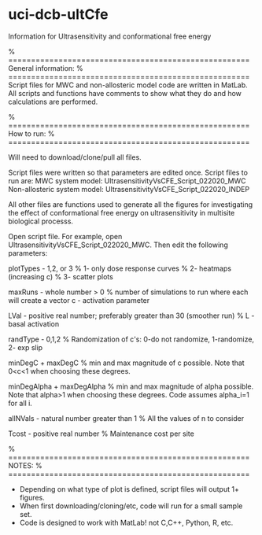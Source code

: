 # uci-dcb-ultCfe
Information for Ultrasensitivity and conformational free energy 

% =====================================================
General information: 
% =====================================================
Script files for MWC and non-allosteric model code are written in MatLab. All scripts and functions have comments to show what they do and how calculations are performed. 


% =====================================================
How to run: 
% =====================================================

Will need to download/clone/pull all files. 

Script files were written so that parameters are edited once. Script files to run are: 
MWC system model: UltrasensitivityVsCFE_Script_022020_MWC
Non-allosteric system model: UltrasensitivityVsCFE_Script_022020_INDEP

All other files are functions used to generate all the figures for investigating the effect of conformational free energy on ultrasensitivity in multisite biological processs. 


Open script file. For example, open UltrasensitivityVsCFE_Script_022020_MWC.
Then edit the following parameters: 

plotTypes - 1,2, or 3
% 1- only dose response curves
% 2- heatmaps (increasing c) 
% 3- scatter plots 

maxRuns - whole number > 0
% number of simulations to run where each will create a vector c - activation parameter

LVal - positive real number; preferably greater than 30 (smoother run) 
% L - basal activation 

randType - 0,1,2
% Randomization of c's: 0-do not randomize, 1-randomize, 2- exp slip

minDegC + maxDegC
% min and max magnitude of c possible. Note that 0<c<1 when choosing these degrees. 

minDegAlpha + maxDegAlpha
% min and max magnitude of alpha possible. Note that alpha>1 when choosing these degrees. Code assumes alpha_i=1 for all i.

allNVals - natural number greater than 1
% All the values of n to consider

Tcost - positive real number
% Maintenance cost per site


% =====================================================
NOTES: 
% =====================================================

- Depending on what type of plot is defined, script files will output 1+ figures. 
- When first downloading/cloning/etc, code will run for a small sample set. 
- Code is designed to work with MatLab! not C,C++, Python, R, etc. 

